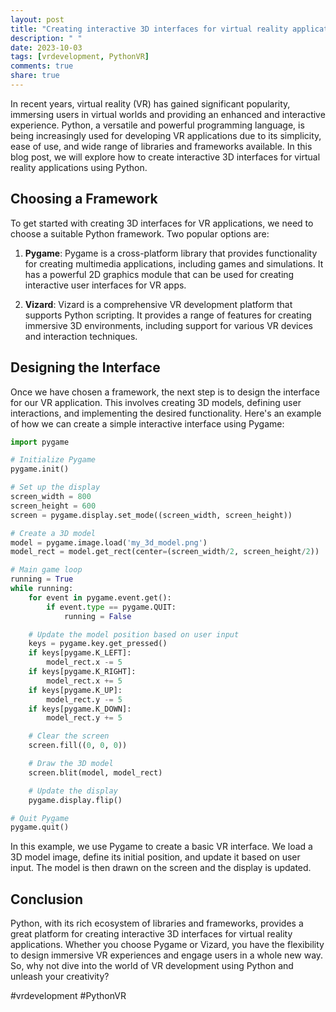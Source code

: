 ```yaml
---
layout: post
title: "Creating interactive 3D interfaces for virtual reality applications with Python"
description: " "
date: 2023-10-03
tags: [vrdevelopment, PythonVR]
comments: true
share: true
---
```


In recent years, virtual reality (VR) has gained significant popularity, immersing users in virtual worlds and providing an enhanced and interactive experience. Python, a versatile and powerful programming language, is being increasingly used for developing VR applications due to its simplicity, ease of use, and wide range of libraries and frameworks available. In this blog post, we will explore how to create interactive 3D interfaces for virtual reality applications using Python.

## Choosing a Framework

To get started with creating 3D interfaces for VR applications, we need to choose a suitable Python framework. Two popular options are:

1. **Pygame**: Pygame is a cross-platform library that provides functionality for creating multimedia applications, including games and simulations. It has a powerful 2D graphics module that can be used for creating interactive user interfaces for VR apps.

2. **Vizard**: Vizard is a comprehensive VR development platform that supports Python scripting. It provides a range of features for creating immersive 3D environments, including support for various VR devices and interaction techniques.

## Designing the Interface

Once we have chosen a framework, the next step is to design the interface for our VR application. This involves creating 3D models, defining user interactions, and implementing the desired functionality. Here's an example of how we can create a simple interactive interface using Pygame:

```python
import pygame

# Initialize Pygame
pygame.init()

# Set up the display
screen_width = 800
screen_height = 600
screen = pygame.display.set_mode((screen_width, screen_height))

# Create a 3D model
model = pygame.image.load('my_3d_model.png')
model_rect = model.get_rect(center=(screen_width/2, screen_height/2))

# Main game loop
running = True
while running:
    for event in pygame.event.get():
        if event.type == pygame.QUIT:
            running = False

    # Update the model position based on user input
    keys = pygame.key.get_pressed()
    if keys[pygame.K_LEFT]:
        model_rect.x -= 5
    if keys[pygame.K_RIGHT]:
        model_rect.x += 5
    if keys[pygame.K_UP]:
        model_rect.y -= 5
    if keys[pygame.K_DOWN]:
        model_rect.y += 5

    # Clear the screen
    screen.fill((0, 0, 0))

    # Draw the 3D model
    screen.blit(model, model_rect)

    # Update the display
    pygame.display.flip()

# Quit Pygame
pygame.quit()
```

In this example, we use Pygame to create a basic VR interface. We load a 3D model image, define its initial position, and update it based on user input. The model is then drawn on the screen and the display is updated.

## Conclusion

Python, with its rich ecosystem of libraries and frameworks, provides a great platform for creating interactive 3D interfaces for virtual reality applications. Whether you choose Pygame or Vizard, you have the flexibility to design immersive VR experiences and engage users in a whole new way. So, why not dive into the world of VR development using Python and unleash your creativity?

#vrdevelopment #PythonVR